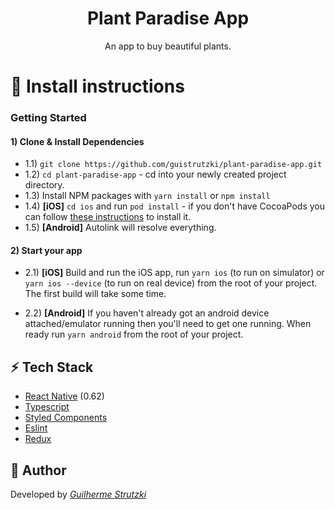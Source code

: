 <h1 align="center">
  Plant Paradise App
</h1>

<p align="center">An app to buy beautiful plants.</p>

# :wrench: Install instructions

### Getting Started

#### 1) Clone & Install Dependencies

- 1.1) `git clone https://github.com/guistrutzki/plant-paradise-app.git`
- 1.2) `cd plant-paradise-app` - cd into your newly created project directory.
- 1.3) Install NPM packages with `yarn install` or `npm install`
- 1.4) **[iOS]** `cd ios` and run `pod install` - if you don't have CocoaPods you can follow [these instructions](https://guides.cocoapods.org/using/getting-started.html#getting-started) to install it.
- 1.5) **[Android]** Autolink will resolve everything.

#### 2) Start your app

- 2.1) **[iOS]** Build and run the iOS app, run `yarn ios` (to run on simulator) or `yarn ios --device` (to run on real device) from the root of your project. The first build will take some time.

- 2.2) **[Android]** If you haven't already got an android device attached/emulator running then you'll need to get one running. When ready run `yarn android` from the root of your project.

## :zap: **Tech Stack**

- [React Native](https://github.com/facebook/react-native) (0.62)
- [Typescript](https://www.typescriptlang.org/)
- [Styled Components](https://www.styled-components.com/)
- [Eslint](https://eslint.org/)
- [Redux](https://github.com/reduxjs/react-redux)

## :see_no_evil: **Author**

Developed by [_Guilherme Strutzki_](https://www.linkedin.com/in/guilherme-strutzki-b92644169/)
